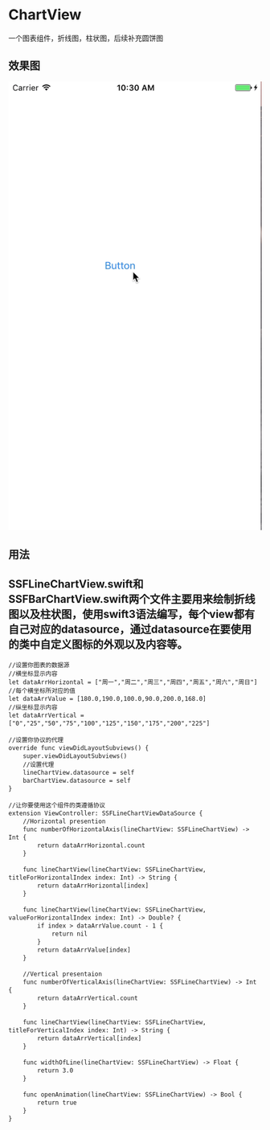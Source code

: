 # ChartView
一个图表组件，折线图，柱状图，后续补充圆饼图

## 效果图

![效果图](https://github.com/chkkassd/ChartView/blob/master/ChartView/chartView.gif)

## 用法

SSFLineChartView.swift和SSFBarChartView.swift两个文件主要用来绘制折线图以及柱状图，使用swift3语法编写，每个view都有自己对应的datasource，通过datasource在要使用的类中自定义图标的外观以及内容等。
---
```
//设置你图表的数据源
//横坐标显示内容
let dataArrHorizontal = ["周一","周二","周三","周四","周五","周六","周日"]
//每个横坐标所对应的值
let dataArrValue = [180.0,190.0,100.0,90.0,200.0,168.0]
//纵坐标显示内容
let dataArrVertical = ["0","25","50","75","100","125","150","175","200","225"]
    
//设置你协议的代理
override func viewDidLayoutSubviews() {
    super.viewDidLayoutSubviews()
    //设置代理
    lineChartView.datasource = self
    barChartView.datasource = self
}

//让你要使用这个组件的类遵循协议
extension ViewController: SSFLineChartViewDataSource {
    //Horizontal presention
    func numberOfHorizontalAxis(lineChartView: SSFLineChartView) -> Int {
        return dataArrHorizontal.count
    }
    
    func lineChartView(lineChartView: SSFLineChartView, titleForHorizontalIndex index: Int) -> String {
        return dataArrHorizontal[index]
    }
    
    func lineChartView(lineChartView: SSFLineChartView, valueForHorizontalIndex index: Int) -> Double? {
        if index > dataArrValue.count - 1 {
            return nil
        }
        return dataArrValue[index]
    }
    
    //Vertical presentaion
    func numberOfVerticalAxis(lineChartView: SSFLineChartView) -> Int {
        return dataArrVertical.count
    }
    
    func lineChartView(lineChartView: SSFLineChartView, titleForVerticalIndex index: Int) -> String {
        return dataArrVertical[index]
    }
    
    func widthOfLine(lineChartView: SSFLineChartView) -> Float {
        return 3.0
    }
    
    func openAnimation(lineChartView: SSFLineChartView) -> Bool {
        return true
    }
}
```

